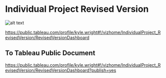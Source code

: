 # Individual Project Revised Version

![alt text](https://public.tableau.com/profile/kyle.wright#!/vizhome/IndividualProject_RevisedVersion/RevisedVersionDashboard)

https://public.tableau.com/profile/kyle.wright#!/vizhome/IndividualProject_RevisedVersion/RevisedVersionDashboard

## To Tableau Public Document
https://public.tableau.com/profile/kyle.wright#!/vizhome/IndividualProject_RevisedVersion/RevisedVersionDashboard?publish=yes

